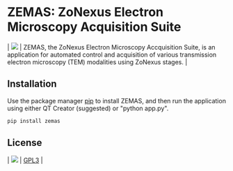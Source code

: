 # ZEMAS: ZoNexus Electron Microscopy Acquisition Suite

| ![](https://github.com/tobyfrancisv/ZEMAS/assets/Zonexus.png?raw=true) | ZEMAS, the ZoNexus Electron Microscopy Accquisition Suite, is an application for automated control and acquisition of various transmission electron microscopy (TEM) modalities using ZoNexus stages. |





## Installation

Use the package manager [pip](https://pip.pypa.io/en/stable/) to install ZEMAS, and then run the application using either QT Creator (suggested) or "python app.py".

```bash
pip install zemas
```

## License
| ![](https://github.com/tobyfrancisv/ZEMAS/assets/zonexus1.png?raw=true) | [GPL3](https://www.gnu.org/licenses/gpl-3.0.en.html) |